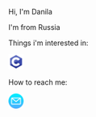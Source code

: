 Hi, I'm Danila

I'm from Russia  

Things i'm interested in:

<p>
  <a href="https://en.wikipedia.org/wiki/C_(programming_language)">
    <img src="./assets/c.png" alt="C" height="30">
  </a>
</p>

How to reach me:  
<p>
  <a href="mailto:danilamorozov@vk.com?subject=subject text">
    <img src="./assets/email.png" alt="Email" height="30">
  </a>
</p>
